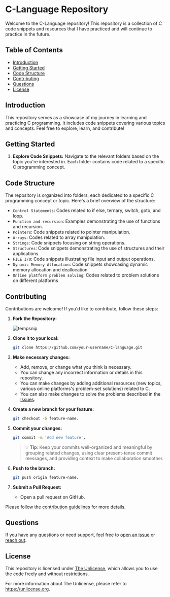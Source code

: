 # C-Language Repository

Welcome to the C-Language repository! This repository is a collection of C code snippets and resources that I have practiced and will continue to practice in the future.

## Table of Contents
- [Introduction](#introduction)
- [Getting Started](#getting-started)
- [Code Structure](#code-structure)
- [Contributing](#contributing)
- [Questions](#questions)
- [License](#license)

## Introduction

This repository serves as a showcase of my journey in learning and practicing C programming. It includes code snippets covering various topics and concepts. Feel free to explore, learn, and contribute!

##  Getting Started

1. **Explore Code Snippets:**
  Navigate to the relevant folders based on the topic you're interested in.
  Each folder contains code related to a specific C programming concept.

##  Code Structure

The repository is organized into folders, each dedicated to a specific C programming concept or topic. Here's a brief overview of the structure:

- `Control Statements`: Codes related to if else, ternary, switch, goto, and loop.
- `Function and recursion`: Examples demonstrating the use of functions and recursion.
- `Pointers`: Code snippets related to pointer manipulation.
- `Arrays`: Codes related to array manipulation.
- `Strings`: Code snippets focusing on string operations.
- `Structures`: Code snippets demonstrating the use of structures and their applications.
- `FILE I/O`: Code snippets illustrating file input and output operations.
- `Dynamic Memory Allocation`: Code snippets showcasing dynamic memory allocation and deallocation
- `Online platform problem solving`: Codes related to problem solutions on different platforms

##  Contributing

Contributions are welcome! If you'd like to contribute, follow these steps:

1. **Fork the Repository:**

   ![tempsnip](https://github.com/nazmusweb-coding/C-language/assets/120430981/3071fe5e-7d24-422c-8c5c-4468528b7218)

3. **Clone it to your local:**
   ```bash
   git clone https://github.com/your-username/C-language.git
   ```
4. **Make necessary changes:**
   - Add, remove, or change what you think is necessary.
   - You can change any incorrect information or details in this repository.
   - You can make changes by adding additional resources (new topics, various online platforms's problem-set solutions) related to C.
   - You can also make changes to solve the problems described in the [Issues](https://github.com/nazmusweb-coding/C-language/issues).

5. **Create a new branch for your feature:**
   ```bash
   git checkout -b feature-name.
   ```
6. **Commit your changes:**
   ```bash
   git commit -m 'Add new feature'.
   ```
   > :bulb: **Tip**: Keep your commits well-organized and meaningful by grouping related changes, using clear present-tense commit messages, and providing context to make collaboration smoother.
   
7. **Push to the branch:**
   ```bash
   git push origin feature-name.
   ```
8. **Submit a Pull Request:**
   - Open a pull request on GitHub.

Please follow the [contribution guidelines](https://docs.github.com/en/communities/setting-up-your-project-for-healthy-contributions/creating-a-default-community-health-file) for more details.

##  Questions

If you have any questions or need support, feel free to [open an issue](https://github.com/nazmusweb-coding/C-language/issues/new) or [reach out](mailto:nazmusweb.official@gmail.com).

## License
This repository is licensed under [The Unlicense](https://github.com/nazmusweb-coding/C-language/blob/main/LICENSE), which allows you to use the code freely and without restrictions.

For more information about The Unlicense, please refer to https://unlicense.org.
